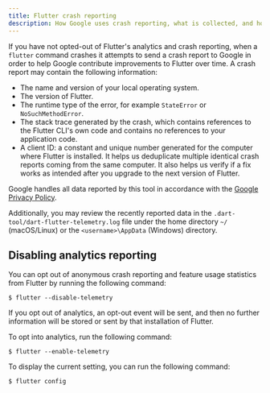 ```yaml
---
title: Flutter crash reporting
description: How Google uses crash reporting, what is collected, and how to opt out.
---
```


If you have not opted-out of Flutter's analytics and crash reporting,
when a `flutter` command crashes it attempts to send a crash report
to Google in order to help Google contribute improvements to Flutter
over time. A crash report may contain the following information:

* The name and version of your local operating system.
* The version of Flutter.
* The runtime type of the error, for example `StateError` or 
  `NoSuchMethodError`.
* The stack trace generated by the crash, which contains references to 
  the Flutter CLI's own code and contains no references to your application 
  code.
* A client ID: a constant and unique number generated for the
  computer where Flutter is installed.
  It helps us deduplicate multiple identical crash
  reports coming from the same computer.
  It also helps us verify if a fix works
  as intended after you upgrade to the next version of Flutter.

Google handles all data reported by this tool in accordance with the 
[Google Privacy Policy][].

Additionally, you may review the recently reported data in the 
`.dart-tool/dart-flutter-telemetry.log` file under the home directory
`~/` (macOS/Linux) or the `<username>\AppData` (Windows) directory. 

## Disabling analytics reporting

You can opt out of anonymous crash reporting and feature
usage statistics from Flutter by running the following command:

```terminal
$ flutter --disable-telemetry
```

If you opt out of analytics, an opt-out event will be sent,
and then no further information will be stored or sent by that
installation of Flutter. 

To opt into analytics, run the following command: 

```terminal
$ flutter --enable-telemetry
```

To display the current setting, you can run the following command:

```terminal
$ flutter config
```

[Google Privacy Policy]: https://policies.google.com/privacy
